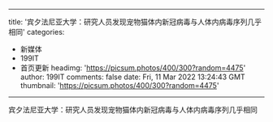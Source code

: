 
---
title: '宾夕法尼亚大学：研究人员发现宠物猫体内新冠病毒与人体内病毒序列几乎相同'
categories: 
 - 新媒体
 - 199IT
 - 首页更新
headimg: 'https://picsum.photos/400/300?random=4475'
author: 199IT
comments: false
date: Fri, 11 Mar 2022 13:24:43 GMT
thumbnail: 'https://picsum.photos/400/300?random=4475'
---

<div>   
宾夕法尼亚大学：研究人员发现宠物猫体内新冠病毒与人体内病毒序列几乎相同  
</div>
            